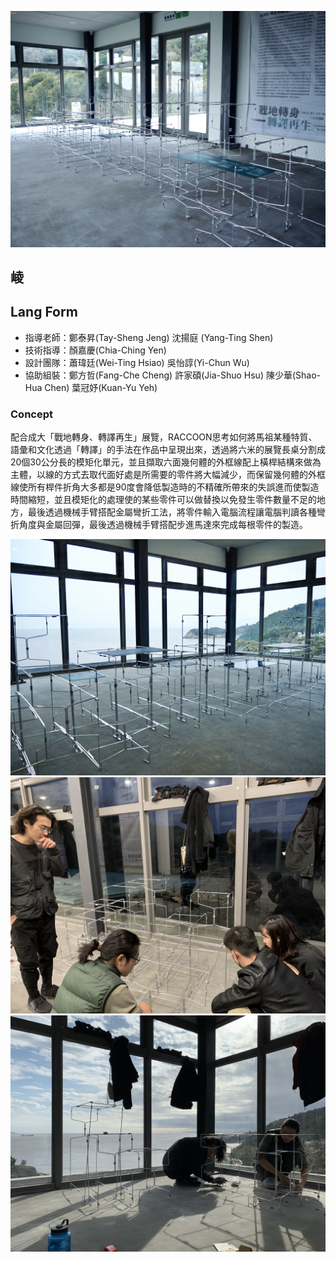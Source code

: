 ![cover](/assets/img/projects/matsu_2022/cover.JPG)

## 崚
## Lang Form

* 指導老師：鄭泰昇(Tay-Sheng Jeng) 沈揚庭 (Yang-Ting Shen)
* 技術指導：顏嘉慶(Chia-Ching Yen)
* 設計團隊：蕭瑋廷(Wei-Ting Hsiao) 吳怡諄(Yi-Chun Wu)
* 協助組裝：鄭方哲(Fang-Che Cheng) 許家碩(Jia-Shuo Hsu) 陳少華(Shao-Hua Chen) 葉冠妤(Kuan-Yu Yeh)


### Concept

配合成大「戰地轉身、轉譯再生」展覽，RACCOON思考如何將馬祖某種特質、語彙和文化透過「轉譯」的手法在作品中呈現出來，透過將六米的展覽長桌分割成20個30公分長的模矩化單元，並且擷取六面幾何體的外框線配上橫桿結構來做為主體，以線的方式去取代面好處是所需要的零件將大幅減少，而保留幾何體的外框線使所有桿件折角大多都是90度會降低製造時的不精確所帶來的失誤進而使製造時間縮短，並且模矩化的處理使的某些零件可以做替換以免發生零件數量不足的地方，最後透過機械手臂搭配金屬彎折工法，將零件輸入電腦流程讓電腦判讀各種彎折角度與金屬回彈，最後透過機械手臂搭配步進馬達來完成每根零件的製造。


![process-1](/assets/img/projects/matsu_2022/IMG_4735.JPG)
![process-2](/assets/img/projects/matsu_2022/IMG_1897.JPG)
![process-3](/assets/img/projects/matsu_2022/IMG_1862.JPG)